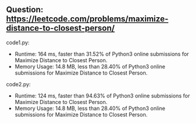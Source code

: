 ## Question: https://leetcode.com/problems/maximize-distance-to-closest-person/

code1.py:
* Runtime: 164 ms, faster than 31.52% of Python3 online submissions for Maximize Distance to Closest Person.
* Memory Usage: 14.8 MB, less than 28.40% of Python3 online submissions for Maximize Distance to Closest Person.

code2.py:
* Runtime: 124 ms, faster than 94.63% of Python3 online submissions for Maximize Distance to Closest Person.
* Memory Usage: 14.8 MB, less than 28.40% of Python3 online submissions for Maximize Distance to Closest Person.